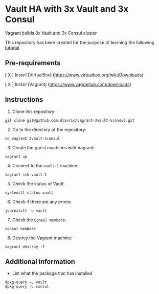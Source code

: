 # Vault HA with 3x Vault and 3x Consul 

Vagrant builds 3x Vault and 3x Consul cluster

This repository has been created for the purpose 
of learning the following [tutorial](https://learn.hashicorp.com/tutorials/vault/deployment-guide?in=vault/day-one-consul).


## Pre-requirements 
[ X ] Install [VirtualBox] (https://www.virtualbox.org/wiki/Downloads)

[ X ] Install [Vagrant] (https://www.vagrantup.com/downloads)

## Instructions

1. Clone this repository:
```
git clone git@github.com:dlavric/vagrant-3vault-5consul.git
```

2. Go to the directory of the repository:
```
cd vagrant-3vault-5consul
```

3. Create the guest machines with Vagrant:
```
vagrant up
```

4. Connect to the `vault-1` machine:
```
vagrant ssh vault-1
```

5. Check the status of Vault:
```
systemctl status vault
```

6. Check if there are any errors:
```
journalctl -u vault
```

7. Check the `Consul members`:
```
consul members
```  

8. Destroy the Vagrant machine:
```
vagrant destroy -f
```


## Additional information

- List what the package that has installed 
```
dpkg-query -L vault
dpkg-query -L consul
```

